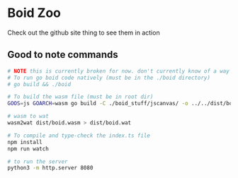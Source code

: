 # Boid Zoo

Check out the github site thing to see them in action

## Good to note commands

```sh
# NOTE this is currently broken for now. don't currently know of a way to render natively, but you might accept a bunch of ppm's?
# To run go boid code natively (must be in the ./boid directory)
# go build && ./boid

# To build the wasm file (must be in root dir)
GOOS=js GOARCH=wasm go build -C ./boid_stuff/jscanvas/ -o ../../dist/boid.wasm

# wasm to wat
wasm2wat dist/boid.wasm > dist/boid.wat

# To compile and type-check the index.ts file
npm install
npm run watch

# to run the server
python3 -m http.server 8080
```